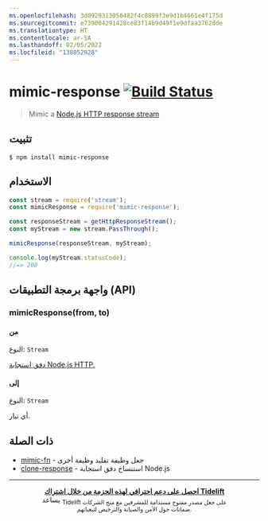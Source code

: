 ```yaml
---
ms.openlocfilehash: 3d0929313050482f4c8899f3e9d1b4661e4f175d
ms.sourcegitcommit: e739004291428ce83f14b9d49f1e9dfaa3762dde
ms.translationtype: HT
ms.contentlocale: ar-SA
ms.lasthandoff: 02/05/2022
ms.locfileid: "138052928"
---
```

# <a name="mimic-response-build-statushttpstravis-ciorgsindresorhusmimic-response"></a>mimic-response [![Build Status](https://travis-ci.org/sindresorhus/mimic-response.svg?branch=master)](https://travis-ci.org/sindresorhus/mimic-response)

> Mimic a [Node.js HTTP response stream](https://nodejs.org/api/http.html#http_class_http_incomingmessage)

## <a name="install"></a>تثبيت

```
$ npm install mimic-response
```

## <a name="usage"></a>الاستخدام

```js
const stream = require('stream');
const mimicResponse = require('mimic-response');

const responseStream = getHttpResponseStream();
const myStream = new stream.PassThrough();

mimicResponse(responseStream, myStream);

console.log(myStream.statusCode);
//=> 200
```

## <a name="api"></a>واجهة برمجة التطبيقات (API) 

### <a name="mimicresponsefrom-to"></a>mimicResponse(from, to)

#### <a name="from"></a>من

النوع: `Stream`

[دفق استجابة Node.js HTTP.](https://nodejs.org/api/http.html#http_class_http_incomingmessage)

#### <a name="to"></a>إلى

النوع: `Stream`

أي تيار.

## <a name="related"></a>ذات الصلة

- [mimic-fn](https://github.com/sindresorhus/mimic-fn) - جعل وظيفة تقليد وظيفة أخرى
- [clone-response](https://github.com/lukechilds/clone-response) - استنساخ دفق استجابة Node.js

---

<div align="center">
    <b>
        <a href="https://tidelift.com/subscription/pkg/npm-mimic-response?utm_source=npm-mimic-response&utm_medium=referral&utm_campaign=readme">احصل على دعم احترافي لهذه الحزمة من خلال اشتراك Tidelift</a>
    </b>
    <br>يساعد 
    <sub> Tidelift على جعل مصدر مفتوح مستدامة للمشرفين مع منح الشركات<br>ضمانات حول الأمن والصيانة والترخيص لتبعياتهم.
    </sub>
</div>
